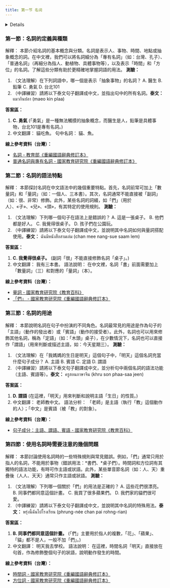 ```yaml
---
title: 第一节 名词
---
```


<details>

```md

# 第一节 名词

## 一，名词的定义和种类

- 专有名词
- 指人的名词
- 指动植物的名词
- 表示具体事物的名词
- 表示抽象事物的名词
- 表示时间的名词
- 表示方位的名词

## 二，名词的语法特点

### （一）เติมคำบอกจำนวนและคำลักษณะนามได้

### （二）ทั่วไปไม่สามารถใช้คำกริยาวิเศษณ์ขยายได้

### （三）เพียงบางคำที่คำลักษณะนามซ้ำคำได้

### （四）~们

### （五）~子，~儿，~头

## 三，名词的用途

### (一) 做主语

### (二) 做宾语

### (三) 做定语

### (四) 做谓语

## 四，使用名词时需要注意的几个问题

### (一) 们

### (二) 关于时间词

### (三) 关于方位词

### (四) 的

### (五) คำนามทำหน้าที่เป็นบทขยายกริยา

### (六) คำนามที่ทำหน้าที่เป็นบทกริยาได้โดยตรง

### (七) คำนามพยางค์เดี่ยวเมื่อซ้ำคำจะทำหน้าที่ได้เพียงบทประธานหรือบทขยายกริยาเท่านั้น

### (八) 年

```
</details>

### **第一節：名詞的定義與種類**

解釋：
本節介紹名詞的基本概念與分類。名詞是表示人、事物、時間、地點或抽象概念的詞。在中文裡，我們可以將名詞細分為「專有名詞」（如：台灣、孔子）、「普通名詞」（再細分為指人、動植物、具體事物等），以及表示「時間」和「方位」的名詞。了解這些分類有助於更精確地掌握詞語的用法。
**測驗：**

1. （文法理解）在下列詞語中，哪一個是表示「抽象事物」的名詞？
   A. 醫生
   B. 鉛筆
   C. 勇氣
   D. 台北101
2. （中譯練習）請將以下泰文句子翻譯成中文，並指出句中的所有名詞。**泰文：** แมวกินปลา (maeo kin plaa)

**答案區：**

1. **C. 勇氣** (「勇氣」是一種無法觸摸的抽象概念，而醫生是人，鉛筆是具體事物，台北101是專有名詞。)
2. 中文翻譯： 貓吃魚。
   句中名詞： 貓、魚。

**線上參考資料（台灣）：**

* [名詞 \- 教育部《重編國語辭典修訂本》](https://dict.revised.moe.edu.tw/search.jsp?word=%E5%90%8D%E8%A9%9E&q=0)
* [普通名詞與專有名詞 \- 國家教育研究院《重編國語辭典修訂本》](https://pedia.cloud.edu.tw/Entry/Detail/?title=%E6%99%AE%E9%80%9A%E5%90%8D%E8%A9%9E%E8%88%87%E5%B0%88%E6%9C%89%E5%90%8D%E8%A9%9E)

### **第二節：名詞的語法特點**

解釋：
本節探討名詞在中文語法中的幾個重要特點。首先，名詞前常可加上「數量詞」和「量詞」（如：一個人、三本書）。其次，名詞通常不能直接被「副詞」（如：很、非常）修飾。此外，某些名詞的詞綴，如「們」（用於人）、«子»、«兒»、«頭»，有其特定的使用規則。
**測驗：**

1. （文法理解）下列哪一個句子在語法上是錯誤的？
   A. 這是一張桌子。
   B. 他們都是好人。
   C. 我覺得很桌子。
   D. 孩子們在公園玩。
2. （中譯練習）請將以下泰文句子翻譯成中文，並說明其中名詞如何與量詞搭配使用。**泰文：** ฉันมีหนังสือสามเล่ม (chan mee nang-sue saam lem)

**答案區：**

1. **C. 我覺得很桌子。** (副詞「很」不能直接修飾名詞「桌子」。)
2. 中文翻譯： 我有三本書。
   語法說明： 在中文裡，名詞「書」前面需要加上「數量詞」（三）和對應的「量詞」（本）。

**線上參考資料（台灣）：**

* [量詞 \- 國家教育研究院《教育百科》](https://pedia.cloud.edu.tw/Entry/Detail/?title=%E9%87%8F%E8%A9%9E)
* [「們」 \- 國家教育研究院《重編國語辭典修訂本》](https://pedia.cloud.edu.tw/Entry/Detail/?title=%E5%80%91)

### **第三節：名詞的用途**

解釋：
本節說明名詞在句子中扮演的不同角色。名詞最常見的用途是作為句子的「主語」（動作的發出者）或「賓語」（動作的接受者）。此外，名詞也可以用來修飾其他名詞，稱為「定語」（如：「木頭」桌子），在少數情況下，名詞也可以直接作「謂語」（用來判斷或描述主語，如：今天星期三）。
**測驗：**

1. （文法理解）在「我媽媽的生日是明天」這個句子中，「明天」這個名詞充當什麼句子成分？
   A. 主語
   B. 賓語
   C. 定語
   D. 謂語
2. （中譯練習）請將以下泰文句子翻譯成中文，並分析句中兩個名詞的語法功能（主語、賓語等）。**泰文：** ครูสอนภาษาจีน (khru son phaa-saa jeen)

**答案區：**

1. **D. 謂語** (在這裡，「明天」用來判斷和說明主語「生日」的性質。)
2. 中文翻譯： 老師教中文。
   語法分析： 「老師」是主語（執行「教」這個動作的人）；「中文」是賓語（被「教」的對象）。

**線上參考資料（台灣）：**

* [句子成分：主語、謂語、賓語 \- 國家教育研究院《教育百科》](https://pedia.cloud.edu.tw/Entry/Detail/?title=%E5%8F%A5%E5%AD%90%E6%88%90%E5%88%86)

### **第四節：使用名詞時需要注意的幾個問題**

解釋：
本節討論使用名詞時的一些特殊規則與常見錯誤。例如，「們」通常只用於指人的名詞，不能用於事物（錯誤用法：\*書們、\*桌子們）。時間詞和方位詞有其獨特的語法功能，有時可作主語或狀語。此外，某些單音節名詞（如：人、天）重疊後（人人、天天）通常只作主語或狀語。
**測驗：**

1. （文法理解）下列哪一個關於「們」的用法是正確的？
   A. 這些花們很漂亮。
   B. 同事們都同意這個計畫。
   C. 我買了很多蘋果們。
   D. 我們家的貓們很可愛。
2. （中譯練習）請將以下泰文句子翻譯成中文，並說明其中名詞的特殊用法。**泰文：** พรุ่งนี้ฉันไปโรงเรียน (phrung-née chan pai rohng-rian)

**答案區：**

1. **B. 同事們都同意這個計畫。** (「們」主要用於指人的複數，「花」、「蘋果」、「貓」都不是人，一般不加「們」。)
2. 中文翻譯： 明天我去學校。
   語法說明： 在這裡，時間名詞「明天」直接放在句首，作為修飾整個句子的狀語，說明動作發生的時間。

**線上參考資料（台灣）：**

* [時間詞 \- 國家教育研究院《重編國語辭典修訂本》](https://pedia.cloud.edu.tw/Entry/Detail/?title=%E6%99%82%E9%96%93%E8%A9%9E)
* [方位詞 \- 國家教育研究院《重編國語辭典修訂本》](https://pedia.cloud.edu.tw/Entry/Detail/?title=%E6%96%B9%E4%BD%8D%E8%A9%9E)
